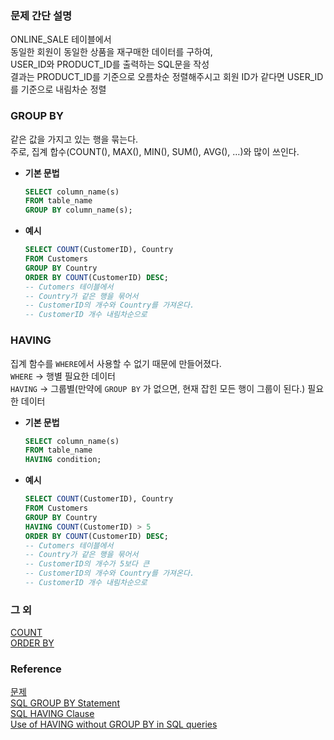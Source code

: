 ### 문제 간단 설명
ONLINE_SALE 테이블에서<br>
동일한 회원이 동일한 상품을 재구매한 데이터를 구하여,<br>
USER_ID와 PRODUCT_ID를 출력하는 SQL문을 작성<br>
결과는 PRODUCT_ID를 기준으로 오름차순 정렬해주시고 회원 ID가 같다면 USER_ID를 기준으로 내림차순 정렬<br>

### GROUP BY
같은 값을 가지고 있는 행을 묶는다.<br>
주로, 집계 합수(COUNT(), MAX(), MIN(), SUM(), AVG(), …)와 많이 쓰인다.<br>
- **기본 문법**<br>
    ```sql
    SELECT column_name(s)
    FROM table_name
    GROUP BY column_name(s);
    ```
- **예시**<br>
    ```sql
    SELECT COUNT(CustomerID), Country
    FROM Customers
    GROUP BY Country
    ORDER BY COUNT(CustomerID) DESC;
    -- Cutomers 테이블에서
    -- Country가 같은 행을 묶어서
    -- CustomerID의 개수와 Country를 가져온다.
    -- CustomerID 개수 내림차순으로
    ```

### HAVING
집계 함수를 `WHERE`에서 사용할 수 없기 때문에 만들어졌다.<br>
`WHERE` → 행별 필요한 데이터<br>
`HAVING` → 그룹별(만약에 `GROUP BY` 가 없으면, 현재 잡힌 모든 행이 그룹이 된다.) 필요한 데이터<br>
- **기본 문법**<br>
    ```sql
    SELECT column_name(s)
    FROM table_name
    HAVING condition;
    ```
- **예시**<br>
    ```sql
    SELECT COUNT(CustomerID), Country
    FROM Customers
    GROUP BY Country
    HAVING COUNT(CustomerID) > 5
    ORDER BY COUNT(CustomerID) DESC;
    -- Cutomers 테이블에서
    -- Country가 같은 행을 묶어서
    -- CustomerID의 개수가 5보다 큰
    -- CustomerID의 개수와 Country를 가져온다.
    -- CustomerID 개수 내림차순으로
    ```

### 그 외
[COUNT](https://github.com/gitubanana/SQL_study/tree/main/select/%EC%A1%B0%EA%B1%B4%EC%97%90_%EB%A7%9E%EB%8A%94_%ED%9A%8C%EC%9B%90%EC%88%98_%EA%B5%AC%ED%95%98%EA%B8%B0#count)<br>
[ORDER BY](https://github.com/gitubanana/SQL_study/blob/main/select/%EC%9D%B8%EA%B8%B0%EC%9E%88%EB%8A%94_%EC%95%84%EC%9D%B4%EC%8A%A4%ED%81%AC%EB%A6%BC/README.md#order-by)<br>

### Reference
[문제](https://school.programmers.co.kr/learn/courses/30/lessons/131536)<br>
[SQL GROUP BY Statement](https://www.w3schools.com/sql/sql_groupby.asp)<br>
[SQL HAVING Clause](https://www.w3schools.com/sql/sql_having.asp)<br>
[Use of HAVING without GROUP BY in SQL queries](https://dba.stackexchange.com/questions/57445/use-of-having-without-group-by-in-sql-queries)<br>
